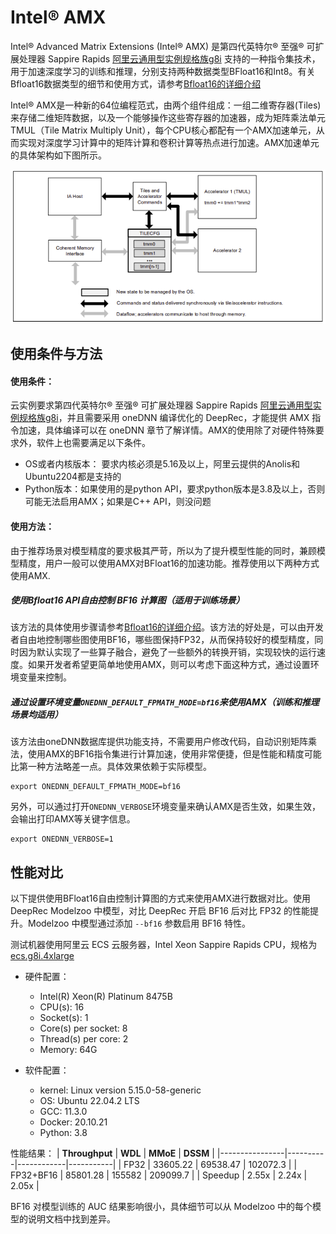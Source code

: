 # Intel® AMX

Intel® Advanced Matrix Extensions (Intel® AMX) 是第四代英特尔® 至强® 可扩展处理器 Sappire Rapids [阿里云通用型实例规格族g8i](https://help.aliyun.com/document_detail/25378.html#g8i) 支持的一种指令集技术，用于加速深度学习的训练和推理，分别支持两种数据类型BFloat16和Int8。有关Bfloat16数据类型的细节和使用方式，请参考[Bfloat16的详细介绍](BFloat16.md)

Intel® AMX是一种新的64位编程范式，由两个组件组成：一组二维寄存器(Tiles)来存储二维矩阵数据，以及一个能够操作这些寄存器的加速器，成为矩阵乘法单元TMUL（Tile Matrix Multiply Unit），每个CPU核心都配有一个AMX加速单元，从而实现对深度学习计算中的矩阵计算和卷积计算等热点进行加速。AMX加速单元的具体架构如下图所示。

![img_1.png](oneDNN/AMX-Arch.png)

## 使用条件与方法

#### 使用条件：
云实例要求第四代英特尔® 至强® 可扩展处理器 Sappire Rapids [阿里云通用型实例规格族g8i](https://help.aliyun.com/document_detail/25378.html#g8i)，并且需要采用 oneDNN 编译优化的 DeepRec，才能提供 AMX 指令加速，具体编译可以在 oneDNN 章节了解详情。AMX的使用除了对硬件特殊要求外，软件上也需要满足以下条件。
- OS或者内核版本： 要求内核必须是5.16及以上，阿里云提供的Anolis和Ubuntu2204都是支持的
- Python版本：如果使用的是python API，要求python版本是3.8及以上，否则可能无法启用AMX；如果是C++ API，则没问题

#### 使用方法：
由于推荐场景对模型精度的要求极其严苛，所以为了提升模型性能的同时，兼顾模型精度，用户一般可以使用AMX对BFloat16的加速功能。推荐使用以下两种方式使用AMX.

##### 使用Bfloat16 API自由控制 BF16 计算图（适用于训练场景）
该方法的具体使用步骤请参考[Bfloat16的详细介绍](BFloat16.md)。该方法的好处是，可以由开发者自由地控制哪些图使用BF16，哪些图保持FP32，从而保持较好的模型精度，同时因为默认实现了一些算子融合，避免了一些额外的转换开销，实现较快的运行速度。如果开发者希望更简单地使用AMX，则可以考虑下面这种方式，通过设置环境变量来控制。
##### 通过设置环境变量`ONEDNN_DEFAULT_FPMATH_MODE=bf16`来使用AMX（训练和推理场景均适用）
该方法由oneDNN数据库提供功能支持，不需要用户修改代码，自动识别矩阵乘法，使用AMX的BF16指令集进行计算加速，使用非常便捷，但是性能和精度可能比第一种方法略差一点。具体效果依赖于实际模型。
```
export ONEDNN_DEFAULT_FPMATH_MODE=bf16
```
另外，可以通过打开`ONEDNN_VERBOSE`环境变量来确认AMX是否生效，如果生效，会输出打印AMX等关键字信息。
```
export ONEDNN_VERBOSE=1
```
## 性能对比

以下提供使用BFloat16自由控制计算图的方式来使用AMX进行数据对比。使用 DeepRec Modelzoo 中模型，对比 DeepRec 开启 BF16 后对比 FP32 的性能提升。Modelzoo 中模型通过添加 `--bf16` 参数启用 BF16 特性。

测试机器使用阿里云 ECS 云服务器，Intel Xeon Sappire Rapids CPU，规格为 [ecs.g8i.4xlarge](https://help.aliyun.com/document_detail/25378.html#g8i)

- 硬件配置：
  - Intel(R) Xeon(R) Platinum 8475B
  - CPU(s): 16
  - Socket(s): 1
  - Core(s) per socket: 8
  - Thread(s) per core: 2
  - Memory: 64G
  

- 软件配置：
  - kernel: Linux version 5.15.0-58-generic 
  - OS: Ubuntu 22.04.2 LTS
  - GCC: 11.3.0
  - Docker: 20.10.21
  - Python: 3.8

性能结果：
| **Throughput** | **WDL**  | **MMoE** | **DSSM**  |
|----------------|----------|------------|-----------|
| FP32           | 33605.22 | 69538.47    | 102072.3 |
| FP32+BF16      | 85801.28  | 155582   | 209099.7 |
| Speedup        | 2.55x    | 2.24x      | 2.05x     |

BF16 对模型训练的 AUC 结果影响很小，具体细节可以从 Modelzoo 中的每个模型的说明文档中找到差异。

